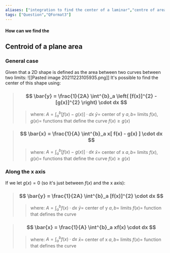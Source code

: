```yaml
---
aliases: ["integration to find the center of a laminar","centre of area of a graph","centroid of a curve","cetnre of a curve"]
tags: ["Question","QFormat3"]
---
```


#### How can we find the
## Centroid of a plane area
### General case
Given that a 2D shape is defined as the area between two curves between two limits:
![[Pasted image 20211223105935.png]]
It's possible to find the center of this shape using:
> ### $$ \bar{y} = \frac{1}{2A} \int^{b}_a \left( [f(x)]^{2} - [g(x)]^{2} \right)  \cdot dx $$ 
>> where:
>> $A= \int^{b}_a [f(x)-g(x)]\cdot dx$ 
>> $\bar{y} =$ center of y
>> $a,b=$ limits
>> $f(x),g(x)=$  functions that define the curve
>> $f(x) \geq g(x)$

> ### $$ \bar{x} = \frac{1}{A} \int^{b}_a x[ f(x) - g(x) ] \cdot dx $$
>> where:
>> $A= \int^{b}_a [f(x)-g(x)]\cdot dx$ 
>> $\bar{x} =$ center of x
>> $a,b=$ limits
>> $f(x),g(x)=$  functions that define the curve
>> $f(x) \geq g(x)$

### Along the x axis
If we let $g(x)=0$ (so it's just between $f(x)$ and the x axis):

> ### $$ \bar{y} = \frac{1}{2A} \int^{b}_a  [f(x)]^{2}  \cdot dx $$ 
>> where:
>> $A= \int^{b}_a f(x)\cdot dx$ 
>> $\bar{y} =$ center of y
>> $a,b=$ limits
>> $f(x)=$  function that defines the curve


> ### $$ \bar{x} = \frac{1}{A} \int^{b}_a xf(x) \cdot dx $$
>> where:
>> $A= \int^{b}_a f(x)\cdot dx$ 
>> $\bar{x} =$ center of x
>> $a,b=$ limits
>> $f(x)=$  function that defines the curve